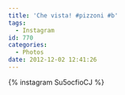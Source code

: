 ```yaml
---
title: 'Che vista! #pizzoni #b'
tags:
  - Instagram
id: 770
categories:
  - Photos
date: 2012-12-02 12:41:26
---
```


{% instagram Su5ocfioCJ %}

&nbsp;
